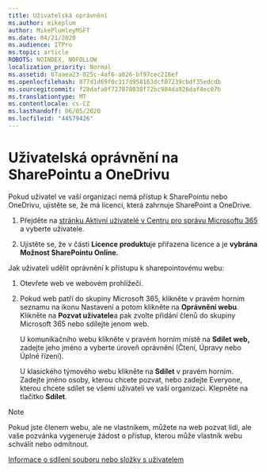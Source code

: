 ```yaml
---
title: Uživatelská oprávnění
ms.author: mikeplum
author: MikePlumleyMSFT
ms.date: 04/21/2020
ms.audience: ITPro
ms.topic: article
ROBOTS: NOINDEX, NOFOLLOW
localization_priority: Normal
ms.assetid: 67aaea23-025c-4af6-a826-bf97cec216ef
ms.openlocfilehash: 077d1d69f0c317d958163dcf07239cbdf35edcdb
ms.sourcegitcommit: f28dafa0f727870038f72bc904da926daf4ec07b
ms.translationtype: MT
ms.contentlocale: cs-CZ
ms.lasthandoff: 06/05/2020
ms.locfileid: "44579426"
---
```

# <a name="user-permissions-in-sharepoint-and-onedrive"></a>Uživatelská oprávnění na SharePointu a OneDrivu

Pokud uživatel ve vaší organizaci nemá přístup k SharePointu nebo OneDrivu, ujistěte se, že má licenci, která zahrnuje SharePoint a OneDrive. 
  
1. Přejděte na [stránku Aktivní uživatelé v Centru pro správu Microsoftu 365](https://portal.office.com/adminportal/home#/users) a vyberte uživatele. 
    
2. Ujistěte se, že v části **Licence produktu**je přiřazena licence a je **vybrána Možnost SharePointu Online.** 
    
 Jak uživateli udělit oprávnění k přístupu k sharepointovému webu: 
  
1. Otevřete web ve webovém prohlížeči.
    
2. Pokud web patří do skupiny Microsoft 365, klikněte v pravém horním seznamu na ikonu Nastavení a potom klikněte na **Oprávnění webu**. Klikněte na **Pozvat uživatele**a pak zvolte přidání členů do skupiny Microsoft 365 nebo sdílejte jenom web. 
    
    U komunikačního webu klikněte v pravém horním místě na **Sdílet web,** zadejte jeho jméno a vyberte úroveň oprávnění (Čtení, Úpravy nebo Úplné řízení). 
    
    U klasického týmového webu klikněte na **Sdílet** v pravém horním. Zadejte jméno osoby, kterou chcete pozvat, nebo zadejte Everyone, kterou chcete sdílet se všemi uživateli ve vaší organizaci. Klepněte na tlačítko **Sdílet**.
    
> [!NOTE]
> Pokud jste členem webu, ale ne vlastníkem, můžete na web pozvat lidi, ale vaše pozvánka vygeneruje žádost o přístup, kterou může vlastník webu schválit nebo odmítnout. 
  
[Informace o sdílení souboru nebo složky s uživatelem](https://go.microsoft.com/fwlink/?linkid=533408)
  

